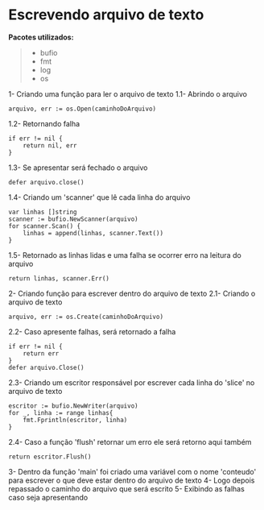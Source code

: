# Escrevendo arquivo de texto

**Pacotes utilizados:** 

> - bufio
> - fmt
> - log
> - os

1- Criando uma função para ler o arquivo de texto
1.1- Abrindo o arquivo

    arquivo, err := os.Open(caminhoDoArquivo)

1.2- Retornando falha 

    if err != nil {
	    return nil, err
    }
1.3- Se apresentar será fechado o arquivo

    defer arquivo.close()

1.4- Criando um 'scanner' que lê cada linha do arquivo

    var linhas []string
    scanner := bufio.NewScanner(arquivo)
    for scanner.Scan() {
	    linhas = append(linhas, scanner.Text())
    }
1.5- Retornado as linhas lidas e uma falha se ocorrer erro na leitura do arquivo

    return linhas, scanner.Err() 

2- Criando função para escrever dentro do arquivo de texto
2.1- Criando o arquivo de texto

    arquivo, err := os.Create(caminhoDoArquivo)
2.2- Caso apresente falhas, será retornado a falha

    if err != nil {
	    return err
    }
    defer arquivo.Close()
2.3- Criando um escritor responsável por escrever cada linha do 'slice' no arquivo de texto

    escritor := bufio.NewWriter(arquivo)
    for _, linha := range linhas{
	    fmt.Fprintln(escritor, linha)
    }
2.4- Caso a função 'flush' retornar um erro ele será retorno aqui também

    return escritor.Flush()
3- Dentro da função 'main' foi criado uma variável com o nome 'conteudo' para escrever o que deve estar dentro do arquivo de texto 
4- Logo depois repassado o caminho do arquivo que será escrito
5- Exibindo as falhas caso seja apresentando